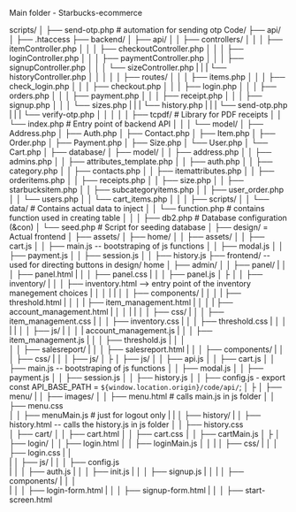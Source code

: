 Main folder - Starbucks-ecommerce


scripts/
│   ├── send-otp.php # automation for sending otp
Code/
├── api/
│   ├── .htaccess 
├── backend/
│   ├── api/
│   │   ├── controllers/
│   │   │   ├── itemController.php
│   │   │   ├── checkoutController.php
│   │   │   ├── loginController.php
│   │   │   ├── paymentController.php
│   │   │   ├── signupController.php
│   │   │   └── sizeController.php
|   |   |   └── historyController.php
│   │   │
│   │   ├── routes/
│   │   │   ├── items.php
│   │   │   ├── check_login.php
│   │   │   ├── checkout.php
│   │   │   ├── login.php
│   │   │   ├── orders.php
│   │   │   ├── payment.php
│   │   │   ├── receipt.php
│   │   │   ├── signup.php
│   │   │   └── sizes.php
|   |   |   └── history.php
|   |   |   └── send-otp.php
|   |   |   └── verify-otp.php
│   │   │
│   │   ├── tcpdf/                # Library for PDF receipts
│   │   └── index.php             # Entry point of backend API
│   │
│   └── model/
│       ├── Address.php
│       ├── Auth.php
│       ├── Contact.php
│       ├── Item.php
│       ├── Order.php
│       ├── Payment.php
│       ├── Size.php
│       └── User.php
│       └── Cart.php
│
├── database/
│   ├── model/
│   │   ├── address.php
│   │   ├── admins.php
│   │   ├── attributes_template.php
│   │   ├── auth.php
│   │   ├── category.php
│   │   ├── contacts.php
│   │   ├── itemattributes.php
│   │   ├── orderitems.php
│   │   ├── receipts.php
│   │   ├── size.php
│   │   ├── starbucksitem.php
│   │   ├── subcategoryitems.php
│   │   ├── user_order.php
│   │   └── users.php
│   │   └── cart_items.php
│   │
│   ├── scripts/
│   │   └── data/                 # Contains actual data to inject
│   │   └── function.php          # contains function used in creating table 
│   │
│   ├── db2.php                   # Database configuration (&con)
│   └── seed.php                  # Script for seeding database
│
├── design/ = Actual frontend
│   ├── assets/
│   ├── home/
│   │   ├── assets/
│   │   ├── cart.js
│   │   ├── main.js -- bootstraping of js functions
│   │   ├── modal.js
│   │   ├── payment.js
│   │   ├── session.js
│   │   ├── history.js
├── frontend/ -- used for directing buttons in design/ home
│   ├── admin/
│   │   ├── panel/
|   │   │   ├── panel.html
|   │   │   ├── panel.css
|   │   │   ├── panel.js
│   ├
│   │   ├── inventory/
|   │   │   ├── inventory.html --> entry point of the inventory manegement choices
|   │   │   |
|   │   │   ├── components/
|   │   │   |   ├── threshold.html
|   │   │   |   ├── item_management.html
|   │   │   |   ├── account_management.html
|   │   │   | 
|   │   │   ├── css/
|   │   │   ├── item_management.css
|   │   │   ├── inventory.css
|   │   │   ├── threshold.css
|   │   │   | 
|   │   │   ├── js/
|   │   │   |   account_management.js
|   │   │   ├── item_management.js
|   │   │   ├── threshold.js
|   │   │  
│   │   ├── salesreport/
|   │   │   ├── salesreport.html
|   │   │   ├── components/
|   │   │   ├── css/
|   │   │   ├── js/
│   ├
│   ├── js/
│   │   ├── api.js
│   │   ├── cart.js
│   │   ├── main.js -- bootstraping of js functions
│   │   ├── modal.js
│   │   ├── payment.js
│   │   ├── session.js
│   │   ├── history.js
│   │   ├── config.js - export const API_BASE_PATH = `${window.location.origin}/code/api/`;
│   ├
│   ├── menu/
|   │   ├── images/
│   │   ├── menu.html   # calls main.js in js folder 
│   │   ├── menu.css   
│   │   ├── menuMain.js # just for logout only
|   |
│   ├── history/
|   │   ├── history.html  -- calls the history.js in js folder
│   │   ├── history.css  
│   ├── cart/
│   │   ├── cart.html
│   │   ├── cart.css
│   │   ├── cartMain.js
│   ├
│   ├── login/
│   │   ├── login.html
│   │   ├── loginMain.js
│   │ 
|   │   ├── css/
|   │   │   ├── login.css
|   │   
|   │   ├── js/
|   │   │   ├── config.js    
|   │   │   ├── auth.js
|   │   │   ├── init.js
|   │   │   ├── signup.js
|   │ 
|   │   ├── components/
|   │   │   
|   │   │   ├── login-form.html
|   │   │   ├── signup-form.html
|   │   │   ├── start-screen.html








